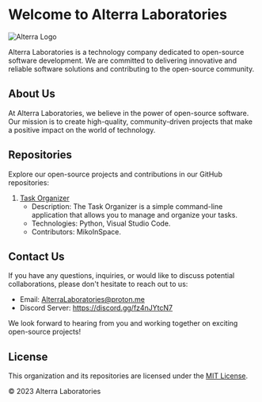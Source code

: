 # Welcome to Alterra Laboratories

![Alterra Logo](https://raw.githubusercontent.com/MikoInSpace/Alterra/main/logo.png)

Alterra Laboratories is a technology company dedicated to open-source software development. We are committed to delivering innovative and reliable software solutions and contributing to the open-source community.

## About Us

At Alterra Laboratories, we believe in the power of open-source software. Our mission is to create high-quality, community-driven projects that make a positive impact on the world of technology.

## Repositories

Explore our open-source projects and contributions in our GitHub repositories:

1. [Task Organizer](https://github.com/MikoInSpace/Task-Organizer)
   - Description: The Task Organizer is a simple command-line application that allows you to manage and organize your tasks.
   - Technologies: Python, Visual Studio Code.
   - Contributors: MikoInSpace.

## Contact Us

If you have any questions, inquiries, or would like to discuss potential collaborations, please don't hesitate to reach out to us:

- Email: AlterraLaboratories@proton.me
- Discord Server: https://discord.gg/fz4nJYtcN7

We look forward to hearing from you and working together on exciting open-source projects!

## License

This organization and its repositories are licensed under the [MIT License](LICENSE).

&copy; 2023 Alterra Laboratories
